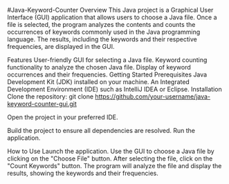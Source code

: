 #Java-Keyword-Counter
Overview
This Java project is a Graphical User Interface (GUI) application that allows users to choose a Java file. Once a file is selected, the program analyzes the contents and counts the occurrences of keywords commonly used in the Java programming language. The results, including the keywords and their respective frequencies, are displayed in the GUI.

Features
User-friendly GUI for selecting a Java file.
Keyword counting functionality to analyze the chosen Java file.
Display of keyword occurrences and their frequencies.
Getting Started
Prerequisites
Java Development Kit (JDK) installed on your machine.
An Integrated Development Environment (IDE) such as IntelliJ IDEA or Eclipse.
Installation
Clone the repository:
git clone https://github.com/your-username/java-keyword-counter-gui.git

Open the project in your preferred IDE.

Build the project to ensure all dependencies are resolved.
Run the application.

How to Use
Launch the application.
Use the GUI to choose a Java file by clicking on the "Choose File" button.
After selecting the file, click on the "Count Keywords" button.
The program will analyze the file and display the results, showing the keywords and their frequencies.

